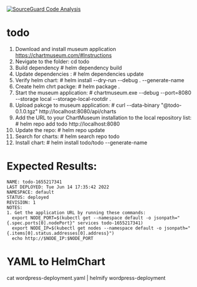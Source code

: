 [![SourceGuard Code Analysis](https://github.com/chkp-ofirs/todo/actions/workflows/SourceGuard.yml/badge.svg)](https://github.com/chkp-ofirs/todo/actions/workflows/SourceGuard.yml)

# todo
 1. Download and install museum application https://chartmuseum.com/#Instructions
 2. Nevigate to the folder: cd todo
 3. Build dependency # helm dependency build
 4. Update dependencies : # helm dependencies update
 3. Verify helm chart: # helm install --dry-run --debug . --generate-name
 4. Create helm chrt packge: # helm package .
 5. Start the museum application: # chartmuseum.exe --debug --port=8080 --storage local --storage-local-rootdir . 
 6. Upload pakcge to museum application: #  curl --data-binary "@todo-0.1.0.tgz" http://localhost:8080/api/charts
 7. Add the URL to your ChartMuseum installation to the local repository list: # helm repo add todo http://localhost:8080
 8. Update the repo: # helm repo update
 9. Search for charts: # helm search repo todo
 10. Install chart: # helm install todo/todo --generate-name
 # Expected Results:
	NAME: todo-1655217341
	LAST DEPLOYED: Tue Jun 14 17:35:42 2022
	NAMESPACE: default
	STATUS: deployed
	REVISION: 1
	NOTES:
	1. Get the application URL by running these commands:
	  export NODE_PORT=$(kubectl get --namespace default -o jsonpath="{.spec.ports[0].nodePort}" services todo-1655217341)
	  export NODE_IP=$(kubectl get nodes --namespace default -o jsonpath="{.items[0].status.addresses[0].address}")
	  echo http://$NODE_IP:$NODE_PORT


# YAML to HelmChart
  cat wordpress-deployment.yaml  | helmify wordpress-deployment
